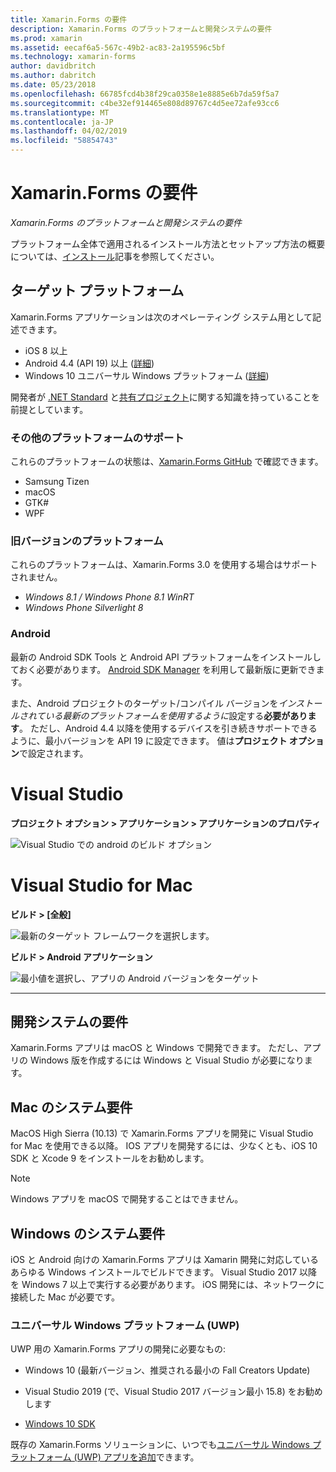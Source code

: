 ```yaml
---
title: Xamarin.Forms の要件
description: Xamarin.Forms のプラットフォームと開発システムの要件
ms.prod: xamarin
ms.assetid: eecaf6a5-567c-49b2-ac83-2a195596c5bf
ms.technology: xamarin-forms
author: davidbritch
ms.author: dabritch
ms.date: 05/23/2018
ms.openlocfilehash: 66785fcd4b38f29ca0358e1e8885e6b7da59f5a7
ms.sourcegitcommit: c4be32ef914465e808d89767c4d5ee72afe93cc6
ms.translationtype: MT
ms.contentlocale: ja-JP
ms.lasthandoff: 04/02/2019
ms.locfileid: "58854743"
---
```

# <a name="xamarinforms-requirements"></a>Xamarin.Forms の要件

_Xamarin.Forms のプラットフォームと開発システムの要件_

プラットフォーム全体で適用されるインストール方法とセットアップ方法の概要については、[インストール](installation/index.md)記事を参照してください。

## <a name="target-platforms"></a>ターゲット プラットフォーム

Xamarin.Forms アプリケーションは次のオペレーティング システム用として記述できます。

- iOS 8 以上
- Android 4.4 (API 19) 以上 ([詳細](#android))
- Windows 10 ユニバーサル Windows プラットフォーム ([詳細](#windows10))

開発者が [.NET Standard](~/cross-platform/app-fundamentals/net-standard.md) と[共有プロジェクト](~/cross-platform/app-fundamentals/shared-projects.md)に関する知識を持っていることを前提としています。

### <a name="additional-platform-support"></a>その他のプラットフォームのサポート

これらのプラットフォームの状態は、[Xamarin.Forms GitHub](https://github.com/xamarin/Xamarin.Forms/wiki/Platform-Support) で確認できます。

- Samsung Tizen
- macOS
- GTK#
- WPF

### <a name="platforms-from-earlier-versions"></a>旧バージョンのプラットフォーム

これらのプラットフォームは、Xamarin.Forms 3.0 を使用する場合はサポートされません。

- *Windows 8.1 / Windows Phone 8.1 WinRT*
- *Windows Phone Silverlight 8*

### <a name="android"></a>Android

最新の Android SDK Tools と Android API プラットフォームをインストールしておく必要があります。 [Android SDK Manager](~/android/get-started/installation/android-sdk.md) を利用して最新版に更新できます。

また、Android プロジェクトのターゲット/コンパイル バージョンを*インストールされている最新のプラットフォームを使用するように*設定する**必要があります**。 ただし、Android 4.4 以降を使用するデバイスを引き続きサポートできるように、最小バージョンを API 19 に設定できます。 値は**プロジェクト オプション**で設定されます。

# [<a name="visual-studio"></a>Visual Studio](#tab/windows)

**プロジェクト オプション > アプリケーション > アプリケーションのプロパティ**

![Visual Studio での android のビルド オプション](requirements-images/options-android-vs-sml.png)

# [<a name="visual-studio-for-mac"></a>Visual Studio for Mac](#tab/macos)

**ビルド > [全般]**

![最新のターゲット フレームワークを選択します。](requirements-images/options-general-sml.png)

**ビルド > Android アプリケーション**

![最小値を選択し、アプリの Android バージョンをターゲット](requirements-images/options-android-sml.png)

-----

## <a name="development-system-requirements"></a>開発システムの要件

Xamarin.Forms アプリは macOS と Windows で開発できます。 ただし、アプリの Windows 版を作成するには Windows と Visual Studio が必要になります。

## <a name="mac-system-requirements"></a>Mac のシステム要件

MacOS High Sierra (10.13) で Xamarin.Forms アプリを開発に Visual Studio for Mac を使用できる以降。 IOS アプリを開発するには、少なくとも、iOS 10 SDK と Xcode 9 をインストールをお勧めします。

> [!NOTE]
>  Windows アプリを macOS で開発することはできません。

## <a name="windows-system-requirements"></a>Windows のシステム要件

iOS と Android 向けの Xamarin.Forms アプリは Xamarin 開発に対応しているあらゆる Windows インストールでビルドできます。 Visual Studio 2017 以降を Windows 7 以上で実行する必要があります。 iOS 開発には、ネットワークに接続した Mac が必要です。

<a name="windows10" />

### <a name="universal-windows-platform-uwp"></a>ユニバーサル Windows プラットフォーム (UWP)

UWP 用の Xamarin.Forms アプリの開発に必要なもの:

- Windows 10 (最新バージョン、推奨される最小の Fall Creators Update)

- Visual Studio 2019 (で、Visual Studio 2017 バージョン最小 15.8) をお勧めします

- [Windows 10 SDK](https://dev.windows.com/downloads/windows-10-sdk)

既存の Xamarin.Forms ソリューションに、いつでも[ユニバーサル Windows プラットフォーム (UWP) アプリを追加](~/xamarin-forms/platform/windows/installation/index.md)できます。
